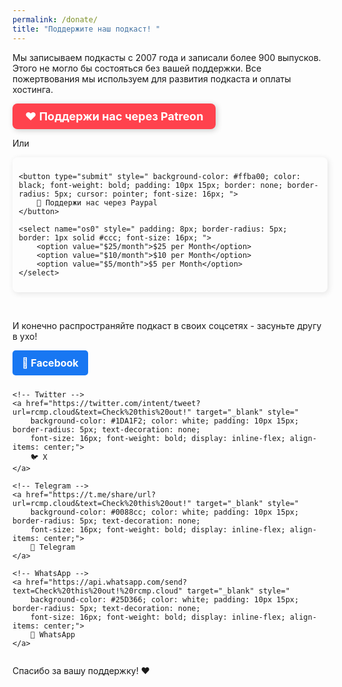 ```yaml
---
permalink: /donate/
title: "Поддержите наш подкаст! "
---
```



Мы записываем подкасты с 2007 года и записали более 900 выпусков. Этого не могло бы состояться без вашей поддержки. Все пожертвования мы используем для развития подкаста и оплаты хостинга.

<a href="https://www.patreon.com/rcmp" target="_blank" style="
display: inline-block;
background-color: #FF424D;
color: white;
font-weight: bold;
padding: 10px 20px;
border-radius: 8px;
text-decoration: none;
font-size: 18px;
box-shadow: 2px 2px 10px rgba(0,0,0,0.2);
">
❤️ Поддержи нас через Patreon
</a>

Или

<form action="https://www.paypal.com/cgi-bin/webscr" method="post" target="_top" style="display: flex; gap: 10px; padding: 10px; border-radius: 8px; box-shadow: 2px 2px 10px rgba(0,0,0,0.1); ">
    <input type="hidden" name="cmd" value="_s-xclick">
    <input type="hidden" name="hosted_button_id" value="5YQDFQ9LCLKTU">

    <button type="submit" style=" background-color: #ffba00; color: black; font-weight: bold; padding: 10px 15px; border: none; border-radius: 5px; cursor: pointer; font-size: 16px; ">
        💛 Поддержи нас через Paypal
    </button>

    <select name="os0" style=" padding: 8px; border-radius: 5px; border: 1px solid #ccc; font-size: 16px; ">
        <option value="$25/month">$25 per Month</option>
        <option value="$10/month">$10 per Month</option>
        <option value="$5/month">$5 per Month</option>
    </select>
</form>

<br>

И конечно распространяйте подкаст в своих соцсетях - засуньте другу в ухо! 

<div style="display: flex; gap: 10px; flex-wrap: wrap;">
    <!-- Facebook -->
    <a href="https://www.facebook.com/sharer/sharer.php?u=rcmp.cloud" target="_blank" style="
        background-color: #1877F2; color: white; padding: 10px 15px; border-radius: 5px; text-decoration: none;
        font-size: 16px; font-weight: bold; display: inline-flex; align-items: center;">
        🔵 Facebook
    </a>

    <!-- Twitter -->
    <a href="https://twitter.com/intent/tweet?url=rcmp.cloud&text=Check%20this%20out!" target="_blank" style="
        background-color: #1DA1F2; color: white; padding: 10px 15px; border-radius: 5px; text-decoration: none;
        font-size: 16px; font-weight: bold; display: inline-flex; align-items: center;">
        🐦 X
    </a>

    <!-- Telegram -->
    <a href="https://t.me/share/url?url=rcmp.cloud&text=Check%20this%20out!" target="_blank" style="
        background-color: #0088cc; color: white; padding: 10px 15px; border-radius: 5px; text-decoration: none;
        font-size: 16px; font-weight: bold; display: inline-flex; align-items: center;">
        📢 Telegram
    </a>

    <!-- WhatsApp -->
    <a href="https://api.whatsapp.com/send?text=Check%20this%20out!%20rcmp.cloud" target="_blank" style="
        background-color: #25D366; color: white; padding: 10px 15px; border-radius: 5px; text-decoration: none;
        font-size: 16px; font-weight: bold; display: inline-flex; align-items: center;">
        💬 WhatsApp
    </a>
</div>

Спасибо за вашу поддержку! ❤️